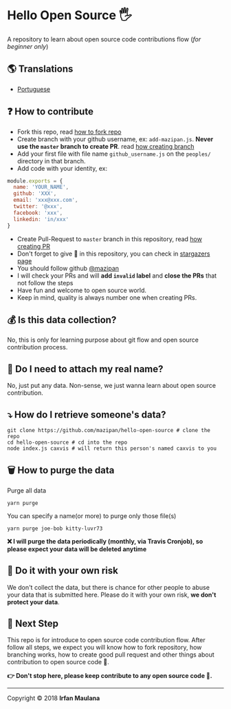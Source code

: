 ﻿# Hello Open Source 🖐️

A repository to learn about open source code contributions flow (*for beginner only*)

## 🌎 Translations

- [Portuguese](https://github.com/mazipan/hello-open-source/blob/master/README-PT-BR.md)

## ❓ How to contribute

+ Fork this repo, read [how to fork repo](https://help.github.com/articles/fork-a-repo/)
+ Create branch with your github username, ex: `add-mazipan.js`. **Never use the `master` branch to create PR**.
read [how creating branch](https://help.github.com/articles/creating-and-deleting-branches-within-your-repository/)
+ Add your first file with file name `github_username.js` on the `peoples/` directory in that branch.
+ Add code with your identity, ex:

```js 
module.exports = {
  name: 'YOUR_NAME',
  github: 'XXX',
  email: 'xxx@xxx.com',
  twitter: '@xxx',
  facebook: 'xxx',
  linkedin: 'in/xxx'
}
```

+ Create Pull-Request to `master` branch in this repository, read [how creating PR](https://help.github.com/articles/creating-a-pull-request/)
+ Don't forget to give 🌟 in this repository, you can check in [stargazers page](https://github.com/mazipan/hello-open-source/stargazers)
+ You should follow github [@mazipan](https://github.com/mazipan)
+ I will check your PRs and will **add `invalid` label** and **close the PRs** that not follow the steps
+ Have fun and welcome to open source world.
+ Keep in mind, quality is always number one when creating PRs.

## 💰 Is this data collection?

No, this is only for learning purpose about git flow and open source contribution process.

## 🥶 Do I need to attach my real name?

No, just put any data. Non-sense, we just wanna learn about open source contribution.

## ⤵️ How do I retrieve someone's data?

```shell
git clone https://github.com/mazipan/hello-open-source # clone the repo
cd hello-open-source # cd into the repo
node index.js caxvis # will return this person's named caxvis to you
```

## 🗑️ How to purge the data


Purge all data

```shell
yarn purge
```

You can specify a name(or more) to purge only those file(s)

```shell
yarn purge joe-bob kitty-luvr73
```

**❌ I will purge the data periodically (monthly, via Travis Cronjob), so please expect your data will be deleted anytime**

## 🙈 Do it with your own risk

We don't collect the data, but there is chance for other people to abuse your data that is submitted here. Please do it with your own risk, **we don't protect your data**.

## 🚶 Next Step

This repo is for introduce to open source code contribution flow.
After follow all steps, we expect you will know how to fork repository, how branching works, how to create good pull request and other things about contribution to open source code 🥳.


**👉 Don't stop here, please keep contribute to any open source code 🙏.**


------

Copyright © 2018 **Irfan Maulana**
